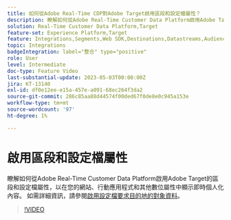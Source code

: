 ```yaml
---
title: 如何從Adobe Real-Time CDP對Adobe Target啟用區段和設定檔屬性？
description: 瞭解如何從Adobe Real-Time Customer Data Platform啟用Adobe Target的區段和設定檔屬性，以在您的網站、行動應用程式和其他數位屬性中顯示即時個人化內容。
solution: Real-Time Customer Data Platform,Target
feature-set: Experience Platform,Target
feature: Integrations,Segments,Web SDK,Destinations,Datastreams,Audiences,Experience Targeting
topic: Integrations
badgeIntegration: label="整合" type="positive"
role: User
level: Intermediate
doc-type: Feature Video
last-substantial-update: 2023-05-03T00:00:00Z
jira: KT-13140
exl-id: df0e12ee-e15a-457e-a091-68ec264f3da2
source-git-commit: 286c85aa88d44574f00ded67f0de8e0c945a153e
workflow-type: tm+mt
source-wordcount: '97'
ht-degree: 1%

---
```


# 啟用區段和設定檔屬性

瞭解如何從Adobe Real-Time Customer Data Platform啟用Adobe Target的區段和設定檔屬性，以在您的網站、行動應用程式和其他數位屬性中顯示即時個人化內容。 如需詳細資訊，請參閱[啟用設定檔要求目的地的對象資料](https://experienceleague.adobe.com/docs/experience-platform/destinations/ui/activate/activate-profile-request-destinations.html?lang=zh-Hant)。


>[!VIDEO](https://video.tv.adobe.com/v/3447366/?learn=on&enablevpops&captions=chi_hant)
